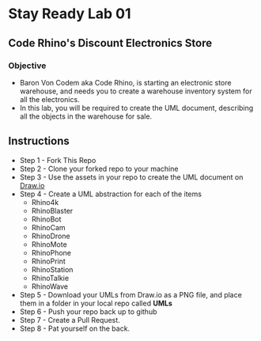 # Stay Ready Lab 01
## Code Rhino's Discount Electronics Store

### Objective
* Baron Von Codem aka Code Rhino, is starting an electronic store warehouse, and needs you to create a warehouse inventory system for all the electronics.
* In this lab, you will be required to create the UML document, describing all the objects in the warehouse for sale.

## Instructions 
* Step 1 - Fork This Repo
* Step 2 - Clone your forked repo to your machine
* Step 3 - Use the assets in your repo to create the UML document on [Draw.io](http://draw.io)
* Step 4 - Create a UML abstraction for each of the items
	* Rhino4k
	* RhinoBlaster
	* RhinoBot
	* RhinoCam
	* RhinoDrone
	* RhinoMote
	* RhinoPhone
	* RhinoPrint
	* RhinoStation
	* RhinoTalkie
	* RhinoWave
* Step 5 - Download your UMLs from Draw.io as a PNG file, and place them in a folder in your local repo called **UMLs**
* Step 6 - Push your repo back up to github
* Step 7 - Create a Pull Request.
* Step 8 - Pat yourself on the back.